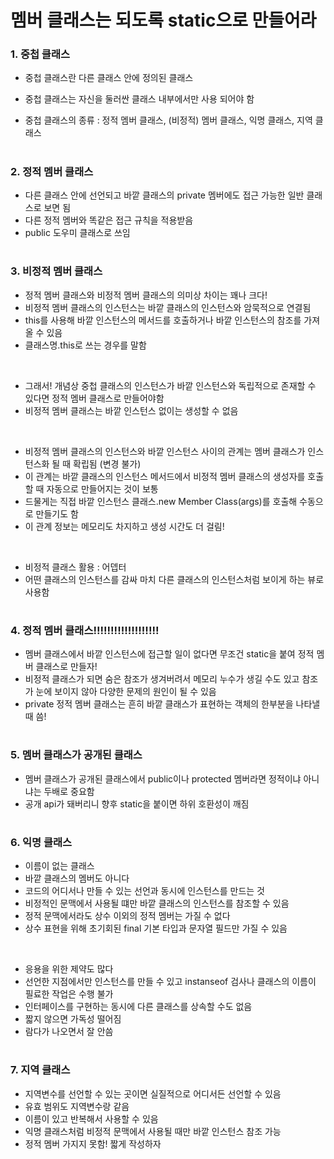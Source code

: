 # 멤버 클래스는 되도록 static으로 만들어라

### 1. 중첩 클래스
- 중첩 클래스란 다른 클래스 안에 정의된 클래스
- 중첩 클래스는 자신을 둘러싼 클래스 내부에서만 사용 되어야 함

- 중첩 클래스의 종류 : 정적 멤버 클래스, (비정적) 멤버 클래스, 익명 클래스, 지역 클래스

#
### 2. 정적 멤버 클래스
- 다른 클래스 안에 선언되고 바깥 클래스의 private 멤버에도 접근 가능한 일반 클래스로 보면 됨
- 다른 정적 멤버와 똑같은 접근 규칙을 적용받음
- public 도우미 클래스로 쓰임

#
### 3. 비정적 멤버 클래스
- 정적 멤버 클래스와 비정적 멤버 클래스의 의미상 차이는 꽤나 크다!
- 비정적 멤버 클래스의 인스턴스는 바깥 클래스의 인스턴스와 암묵적으로 연결됨
- this를 사용해 바깥 인스턴스의 메서드를 호출하거나 바깥 인스턴스의 참조를 가져올 수 있음
- 클래스명.this로 쓰는 경우를 말함

<br>

- 그래서! 개념상 중첩 클래스의 인스턴스가 바깥 인스턴스와 독립적으로 존재할 수 있다면 정적 멤버 클래스로 만들어야함
- 비정적 멤버 클래스는 바깥 인스턴스 없이는 생성할 수 없음

<br>

- 비정적 멤버 클래스의 인스턴스와 바깥 인스턴스 사이의 관계는 멤버 클래스가 인스턴스화 될 때 확립됨 (변경 불가)
- 이 관계는 바깥 클래스의 인스턴스 메서드에서 비정적 멤버 클래스의 생성자를 호출할 때 자동으로 만들어지는 것이 보통
- 드물게는 직접 바깥 인스턴스 클래스.new Member Class(args)를 호출해 수동으로 만들기도 함
- 이 관계 정보는 메모리도 차지하고 생성 시간도 더 걸림!

<br>

- 비정적 클래스 활용 : 어뎁터
- 어떤 클래스의 인스턴스를 감싸 마치 다른 클래스의 인스턴스처럼 보이게 하는 뷰로 사용함

#
### 4. 정적 멤버 클래스!!!!!!!!!!!!!!!!!!!
- 멤버 클래스에서 바깥 인스턴스에 접근할 일이 없다면 무조건 static을 붙여 정적 멤버 클래스로 만들자!
- 비정적 클래스가 되면 숨은 참조가 생겨버려서 메모리 누수가 생길 수도 있고 참조가 눈에 보이지 않아 다양한 문제의 원인이 될 수 있음
- private 정적 멤버 클래스는 흔히 바깥 클래스가 표현하는 객체의 한부분을 나타낼 때 씀!

#
### 5. 멤버 클래스가 공개된 클래스
- 멤버 클래스가 공개된 클래스에서 public이나 protected 멤버라면 정적이냐 아니냐는 두배로 중요함
- 공개 api가 돼버리니 향후 static을 붙이면 하위 호환성이 깨짐

#
### 6. 익명 클래스
- 이름이 없는 클래스
- 바깥 클래스의 멤버도 아니다
- 코드의 어디서나 만들 수 있는 선언과 동시에 인스턴스를 만드는 것
- 비정적인 문맥에서 사용될 떄만 바깥 클래스의 인스턴스를 참조할 수 있음
- 정적 문맥에서라도 상수 이외의  정적 멤버는 가질 수 없다
- 상수 표현을 위해 초기회된 final 기본 타입과 문자열 필드만 가질 수 있음

<br>

- 응용을 위한 제약도 많다
- 선언한 지점에서만 인스턴스를 만들 수 있고 instanseof 검사나 클래스의 이름이 필료한 작업은 수행 불가
- 인터페이스를 구현하는 동시에 다른 클래스를 상속할 수도 없음
- 짧지 않으면 가독성 떨어짐
- 람다가 나오면서 잘 안씀

#
### 7. 지역 클래스
- 지역변수를 선언할 수 있는 곳이면 실질적으로 어디서든 선언할 수 있음
- 유효 범위도 지역변수랑 같음
- 이름이 있고 반복해서 사용할 수 있음
- 익명 클래스처럼 비정적 문맥에서 사용될 때만 바깥 인스턴스 참조 가능
- 정적 멤버 가지지 못함! 짧게 작성하자
